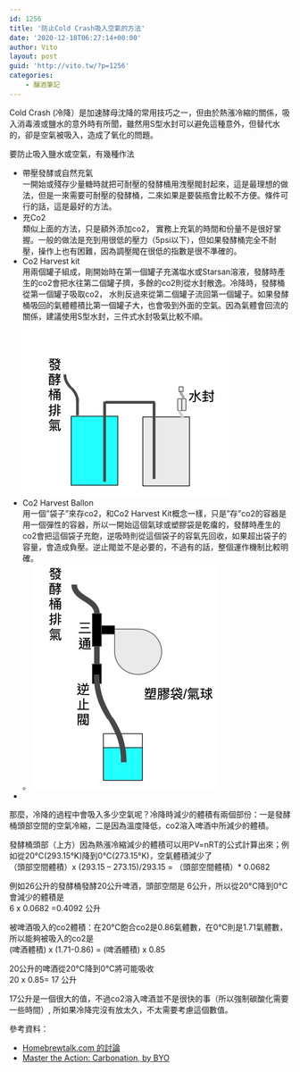 ```yaml
---
id: 1256
title: '防止Cold Crash吸入空氣的方法'
date: '2020-12-18T06:27:14+00:00'
author: Vito
layout: post
guid: 'http://vito.tw/?p=1256'
categories:
    - 釀酒筆記
---
```


Cold Crash (冷降）是加速酵母沈降的常用技巧之一，但由於熱漲冷縮的關係，吸入消毒液或鹽水的意外時有所聞，雖然用S型水封可以避免這種意外，但替代水的，卻是空氣被吸入，造成了氧化的問題。

要防止吸入鹽水或空氣，有幾種作法

- 帶壓發酵或自然充氣  
    一開始或殘存少量糖時就把可耐壓的發酵桶用洩壓閥封起來，這是最理想的做法，但是一來需要可耐壓的發酵桶，二來如果是要裝瓶會比較不方便。條件可行的話，這是最好的方法。
- 充Co2  
    類似上面的方法，只是額外添加co2， 實務上充氣的時間和份量不是很好掌握。一般的做法是充到用很低的壓力（5psi以下），但如果發酵桶完全不耐壓，操作上也有困難，因為調壓閥在很低的指數是很不準確的。
- Co2 Harvest kit  
    用兩個罐子組成，剛開始時在第一個罐子充滿塩水或Starsan溶液，發酵時產生的co2會把水往第二個罐子擠，多餘的co2則從水封散逸。冷降時，發酵桶從第一個罐子吸取co2， 水則反過來從第二個罐子流回第一個罐子。如果發酵桶吸回的氣體體積比第一個罐子大，也會吸到外面的空氣。因為氣體會回流的關係，建議使用S型水封，三件式水封吸氣比較不順。  
    ![](/wp-content/uploads/2020/12/截圖-2020-12-18-下午2.07.32.jpg)
- Co2 Harvest Ballon  
    用一個”袋子”來存co2，和Co2 Harvest Kit概念一樣，只是”存”co2的容器是用一個彈性的容器，所以一開始這個氣球或塑膠袋是乾癟的，發酵時產生的co2會把這個袋子充飽，逆吸時則從這個袋子的容氣先回收，如果超出袋子的容量，會造成負壓。逆止閥並不是必要的，不過有的話，整個運作機制比較明確。  
    。![](/wp-content/uploads/2020/12/截圖-2020-12-18-下午2.07.41.jpg)
- 

那麼，冷降的過程中會吸入多少空氣呢？冷降時減少的體積有兩個部份：一是發酵桶頭部空間的空氣冷縮，二是因為溫度降低，co2溶入啤酒中所減少的體積。

發酵桶頭部（上方）因為熱漲冷縮減少的體積可以用PV=nRT的公式計算出來；例如從20°C(293.15°K)降到0°C(273.15°K)，空氣體積減少了  
（頭部空間體積）x (293.15 – 273.15)/293.15 = （頭部空間體積）\* 0.0682

例如26公升的發酵桶發酵20公升啤酒，頭部空間是 6公升，所以從20°C降到0°C會減少的體積是  
6 x 0.0682 =0.4092 公升

被啤酒吸入的co2體積：在20°C飽合co2是0.86氣體數，在0°C則是1.71氣體數，所以能夠被吸入的co2是  
(啤酒體積) x (1.71-0.86) = (啤酒體積) x 0.85

20公升的啤酒從20°C降到0°C將可能吸收  
20 x 0.85= 17 公升

17公升是一個很大的值，不過co2溶入啤酒並不是很快的事（所以強制碳酸化需要一些時間）, 所如果冷降完沒有放太久，不太需要考慮這個數值。

 參考資料：

- [Homebrewtalk.com 的討論](https://www.homebrewtalk.com/threads/cold-crash-suck-back-from-blowoff-tube.646327/page-2#post-8422519)
- [Master the Action: Carbonation, by BYO](https://byo.com/article/master-the-action-carbonation/)